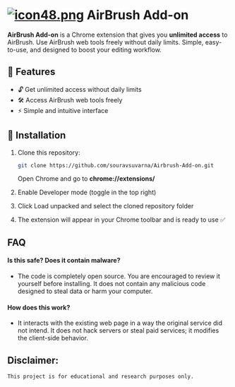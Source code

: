 # [![icon48.png](https://i.postimg.cc/QNpwgBD8/icon48.png)](https://postimg.cc/4nxWsxnq) AirBrush Add-on

**AirBrush Add-on** is a Chrome extension that gives you **unlimited access** to AirBrush. Use AirBrush web tools freely without daily limits. Simple, easy-to-use, and designed to boost your editing workflow.

## 🚀 Features

- 🔓 Get unlimited access without daily limits
- 🛠️ Access AirBrush web tools freely
- ⚡ Simple and intuitive interface

## 📝 Installation

1. Clone this repository:

   ```bash
   git clone https://github.com/souravsuvarna/Airbrush-Add-on.git
   ```
   Open Chrome and go to **chrome://extensions/**

2. Enable Developer mode (toggle in the top right)

3. Click Load unpacked and select the cloned repository folder

4. The extension will appear in your Chrome toolbar and is ready to use ✅

## FAQ

#### Is this safe? Does it contain malware?

- The code is completely open source. You are encouraged to review it yourself before installing. It does not contain any malicious code designed to steal data or harm your computer.

#### How does this work?

- It interacts with the existing web page in a way the original service did not intend. It does not hack servers or steal paid services; it modifies the client-side behavior.

## Disclaimer:

`This project is for educational and research purposes only.`
